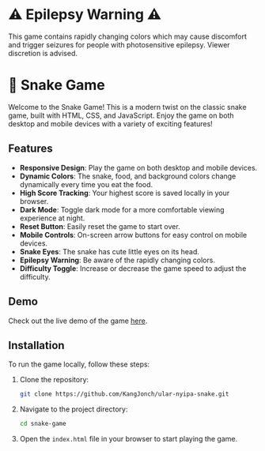 # ⚠️ Epilepsy Warning ⚠️

This game contains rapidly changing colors which may cause discomfort and trigger seizures for people with photosensitive epilepsy. Viewer discretion is advised.

# 🐍 Snake Game

Welcome to the Snake Game! This is a modern twist on the classic snake game, built with HTML, CSS, and JavaScript. Enjoy the game on both desktop and mobile devices with a variety of exciting features!

## Features

- **Responsive Design**: Play the game on both desktop and mobile devices.
- **Dynamic Colors**: The snake, food, and background colors change dynamically every time you eat the food.
- **High Score Tracking**: Your highest score is saved locally in your browser.
- **Dark Mode**: Toggle dark mode for a more comfortable viewing experience at night.
- **Reset Button**: Easily reset the game to start over.
- **Mobile Controls**: On-screen arrow buttons for easy control on mobile devices.
- **Snake Eyes**: The snake has cute little eyes on its head.
- **Epilepsy Warning**: Be aware of the rapidly changing colors.
- **Difficulty Toggle**: Increase or decrease the game speed to adjust the difficulty.

## Demo

Check out the live demo of the game [here](https://kangjonch.github.io/ular-nyipa-snake/).

## Installation

To run the game locally, follow these steps:

1. Clone the repository:
   ```bash
   git clone https://github.com/KangJonch/ular-nyipa-snake.git
   ```
2. Navigate to the project directory:
   ```bash
   cd snake-game
   ```
3. Open the `index.html` file in your browser to start playing the game.
